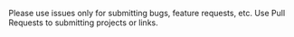 Please use issues only for submitting bugs, feature requests, etc.
Use Pull Requests to submitting projects or links.
